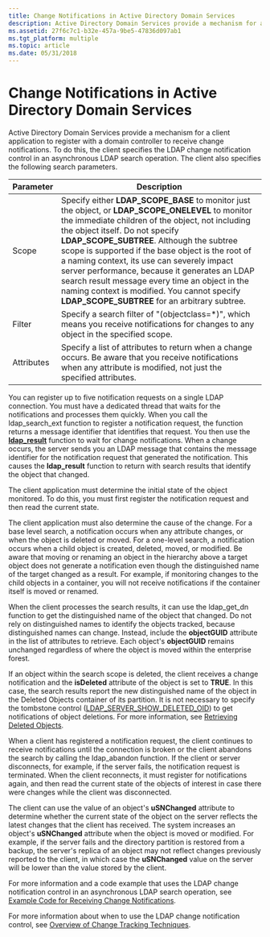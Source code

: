 ```yaml
---
title: Change Notifications in Active Directory Domain Services
description: Active Directory Domain Services provide a mechanism for a client application to register with a domain controller to receive change notifications.
ms.assetid: 27f6c7c1-b32e-457a-9be5-47836d097ab1
ms.tgt_platform: multiple
ms.topic: article
ms.date: 05/31/2018
---
```


# Change Notifications in Active Directory Domain Services

Active Directory Domain Services provide a mechanism for a client application to register with a domain controller to receive change notifications. To do this, the client specifies the LDAP change notification control in an asynchronous LDAP search operation. The client also specifies the following search parameters.



| Parameter             | Description                                                                                                                                                                                                                                                                                                                                                                                                                                                                                                                                                      |
|-----------------------|------------------------------------------------------------------------------------------------------------------------------------------------------------------------------------------------------------------------------------------------------------------------------------------------------------------------------------------------------------------------------------------------------------------------------------------------------------------------------------------------------------------------------------------------------------------|
| Scope<br/>      | Specify either **LDAP\_SCOPE\_BASE** to monitor just the object, or **LDAP\_SCOPE\_ONELEVEL** to monitor the immediate children of the object, not including the object itself. Do not specify **LDAP\_SCOPE\_SUBTREE**. Although the subtree scope is supported if the base object is the root of a naming context, its use can severely impact server performance, because it generates an LDAP search result message every time an object in the naming context is modified. You cannot specify **LDAP\_SCOPE\_SUBTREE** for an arbitrary subtree.<br/> |
| Filter<br/>     | Specify a search filter of "(objectclass=\*)", which means you receive notifications for changes to any object in the specified scope.<br/>                                                                                                                                                                                                                                                                                                                                                                                                                |
| Attributes<br/> | Specify a list of attributes to return when a change occurs. Be aware that you receive notifications when any attribute is modified, not just the specified attributes.<br/>                                                                                                                                                                                                                                                                                                                                                                               |



 

You can register up to five notification requests on a single LDAP connection. You must have a dedicated thread that waits for the notifications and processes them quickly. When you call the ldap\_search\_ext function to register a notification request, the function returns a message identifier that identifies that request. You then use the [**ldap\_result**](https://docs.microsoft.com/previous-versions/windows/desktop/api/winldap/nf-winldap-ldap_result) function to wait for change notifications. When a change occurs, the server sends you an LDAP message that contains the message identifier for the notification request that generated the notification. This causes the **ldap\_result** function to return with search results that identify the object that changed.

The client application must determine the initial state of the object monitored. To do this, you must first register the notification request and then read the current state.

The client application must also determine the cause of the change. For a base level search, a notification occurs when any attribute changes, or when the object is deleted or moved. For a one-level search, a notification occurs when a child object is created, deleted, moved, or modified. Be aware that moving or renaming an object in the hierarchy above a target object does not generate a notification even though the distinguished name of the target changed as a result. For example, if monitoring changes to the child objects in a container, you will not receive notifications if the container itself is moved or renamed.

When the client processes the search results, it can use the ldap\_get\_dn function to get the distinguished name of the object that changed. Do not rely on distinguished names to identify the objects tracked, because distinguished names can change. Instead, include the **objectGUID** attribute in the list of attributes to retrieve. Each object's **objectGUID** remains unchanged regardless of where the object is moved within the enterprise forest.

If an object within the search scope is deleted, the client receives a change notification and the **isDeleted** attribute of the object is set to **TRUE**. In this case, the search results report the new distinguished name of the object in the Deleted Objects container of its partition. It is not necessary to specify the tombstone control ([LDAP\_SERVER\_SHOW\_DELETED\_OID](https://docs.microsoft.com/previous-versions/windows/desktop/ldap/ldap-server-show-deleted-oid)) to get notifications of object deletions. For more information, see [Retrieving Deleted Objects](retrieving-deleted-objects.md).

When a client has registered a notification request, the client continues to receive notifications until the connection is broken or the client abandons the search by calling the ldap\_abandon function. If the client or server disconnects, for example, if the server fails, the notification request is terminated. When the client reconnects, it must register for notifications again, and then read the current state of the objects of interest in case there were changes while the client was disconnected.

The client can use the value of an object's **uSNChanged** attribute to determine whether the current state of the object on the server reflects the latest changes that the client has received. The system increases an object's **uSNChanged** attribute when the object is moved or modified. For example, if the server fails and the directory partition is restored from a backup, the server's replica of an object may not reflect changes previously reported to the client, in which case the **uSNChanged** value on the server will be lower than the value stored by the client.

For more information and a code example that uses the LDAP change notification control in an asynchronous LDAP search operation, see [Example Code for Receiving Change Notifications](example-code-for-receiving-change-notifications.md).

For more information about when to use the LDAP change notification control, see [Overview of Change Tracking Techniques](overview-of-change-tracking-techniques.md).

 

 





